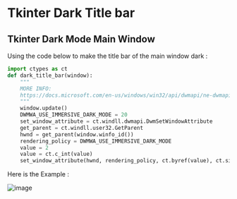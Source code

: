 # Tkinter Dark Title bar

## Tkinter Dark Mode Main Window

Using the code below to make the title bar of the main window dark :

```py
import ctypes as ct
def dark_title_bar(window):
    """
    MORE INFO:
    https://docs.microsoft.com/en-us/windows/win32/api/dwmapi/ne-dwmapi-dwmwindowattribute
    """
    window.update()
    DWMWA_USE_IMMERSIVE_DARK_MODE = 20
    set_window_attribute = ct.windll.dwmapi.DwmSetWindowAttribute
    get_parent = ct.windll.user32.GetParent
    hwnd = get_parent(window.winfo_id())
    rendering_policy = DWMWA_USE_IMMERSIVE_DARK_MODE
    value = 2
    value = ct.c_int(value)
    set_window_attribute(hwnd, rendering_policy, ct.byref(value), ct.sizeof(value))
```

Here is the Example :

![image](https://user-images.githubusercontent.com/50498845/216165713-a00b1b6d-cac3-4c46-8bc0-7969cc0dbfdd.png)

